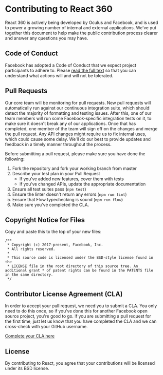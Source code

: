 # Contributing to React 360

React 360 is actively being developed by Oculus and Facebook, and is used to power a growing number of internal and external applications. We've put together this document to help make the public contribution process clearer and answer any questions you may have.

## Code of Conduct

Facebook has adopted a Code of Conduct that we expect project participants to adhere to. Please [read the full text](https://code.fb.com/codeofconduct/) so that you can understand what actions will and will not be tolerated.

## Pull Requests

Our core team will be monitoring for pull requests. New pull requests will automatically run against our continuous integration suite, which should detect the majority of formatting and testing issues. After this, one of our team members will run some Facebook-specific integration tests on it, to make sure it doesn't break any of our applications. Once that has completed, one member of the team will sign off on the changes and merge the pull request. Any API changes might require us to fix internal uses, which could cause some delay. We'll do our best to provide updates and feedback in a timely manner throughout the process.

Before submitting a pull request, please make sure you have done the following:

1. Fork the repository and fork your working branch from master
2. Describe your test plan in your Pull Request
    - If you've added new features, cover them with tests
    - If you've changed APIs, update the appropriate documentation
3. Ensure all test suites pass (`npm test`)
4. Ensure the linter doesn't return any errors (`npm run lint`)
5. Ensure that Flow typechecking is sound (`npm run flow`)
6. Make sure you've completed the CLA.

## Copyright Notice for Files

Copy and paste this to the top of your new files:

```
/**
 * Copyright (c) 2017-present, Facebook, Inc.
 * All rights reserved.
 *
 * This source code is licensed under the BSD-style license found in the
 * LICENSE file in the root directory of this source tree. An additional grant * of patent rights can be found in the PATENTS file in the same directory.
 */
```

## Contributor License Agreement (CLA)

In order to accept your pull request, we need you to submit a CLA. You only need to do this once, so if you've done this for another Facebook open source project, you're good to go. If you are submitting a pull request for the first time, just let us know that you have completed the CLA and we can cross-check with your GitHub username.

[Complete your CLA here](https://code.facebook.com/cla)

## License

By contributing to React, you agree that your contributions will be licensed under its BSD license.
